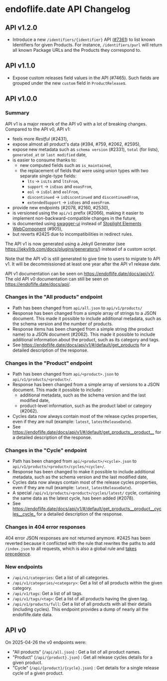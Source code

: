 # endoflife.date API Changelog

## API v1.2.0

- Introduce a new `/identifiers/{identifier}` API ([#7361](https://github.com/endoflife-date/endoflife.date/pull/7361))
  to list known Identifiers for given Products. For instance, `/identifiers/purl` will return all known Package URLs
  and the Products they correspond to.

## API v1.1.0

- Expose custom releases field values in the API (#7465). Such fields are grouped under the new `custom`
  field in `ProductRelease`s.

## API v1.0.0

### Summary

API v1 is a major rework of the API v0 with a lot of breaking changes. Compared to the API v0, API
v1:

- feels more _Restful_ (#2431),
- expose almost all product's data (#394, #759, #2062, #2595),
- expose new metadata such as `schema version` (#2331), `total` (for lists), `generated_at` or
  `last modified` date,
- is easier to consume thanks to:
  - new computed fields such as `is_maintained`,
  - the replacement of fields that were using union types with two separate single-type fields:
    - `lts` -> `isLts` and `ltsFrom`,
    - `support` -> `isEoas` and `eoasFrom`,
    - `eol` -> `isEol` and `eolFrom`,
    - `discontinued` -> `isDiscontinued` and `discontinuedFrom`,
    - `extendedSupport` -> `isEoes` and `eoesFrom`.
- provide new endpoints (#2078, #2160, #2530),
- is versioned using the `api/v1` prefix (#2066), making it easier to implement
  non-backward-compatible changes in the future,
- is documented using [swagger-ui](https://github.com/swagger-api/swagger-ui) instead of [Stoplight Elements
  WebComponent](https://github.com/stoplightio/elements/blob/main/docs/getting-started/elements/html.md) (#905),
- but reverts #2425 due to incompatibilities in redirect rules.

The API v1 is now generated using a Jekyll Generator (see <https://jekyllrb.com/docs/plugins/generators/>)
instead of a custom script.

Note that the API v0 is still generated to give time to users to migrate to API v1. It will be
decommissioned at least one year after the API v1 release date.

API v1 documentation can be seen on <https://endoflife.date/docs/api/v1/>.
The old API v0 documentation can still be seen on <https://endoflife.date/docs/api/>.

### Changes in the "All products" endpoint

- Path has been changed from `api/all.json` to `api/v1/products/`
- Response has been changed from a simple array of strings to a JSON document.
  This made it possible to include additional metadata, such as the schema version and the number of
  products.
- Response items has been changed from a simple string (the product name) to a JSON document (#2062).
  This made it possible to include additional information about the product, such as its category
  and tags.
- See <https://endoflife.date/docs/api/v1/#/default/get_products> for a detailed description of the
  response.

### Changes in the "Product" endpoint

- Path has been changed from `api/<product>.json` to `api/v1/products/<product>/`.
- Response has been changed from a simple array of versions to a JSON document.
  This made it possible to include :
  - additional metadata, such as the schema version and the last modified date,
  - product-level information, such as the product label or category (#2062).
- Cycles data now always contain most of the release cycles properties, even if they are null
  (example: `latest`, `latestReleaseDate`).
- See <https://endoflife.date/docs/api/v1/#/default/get_products__product__> for a detailed
  description of the response.

### Changes in the "Cycle" endpoint

- Path has been changed from `api/<product>/<cycle>.json` to `api/v1/products/<product>/cycles/<cycle>/`.
- Response has been changed to make it possible to include additional metadata, such as the schema
  version and the last modified date,
- Cycles data now always contain most of the release cycles properties, even if they are null
  (example: `latest`, `latestReleaseDate`).
- A special `/api/v1/products/<product>/cycles/latest/` cycle, containing the same data as the
  latest cycle, has been added (#2078).
- See <https://endoflife.date/docs/api/v1/#/default/get_products__product__cycles__cycle_> for a
  detailed description of the response.

### Changes in 404 error responses

404 error JSON responses are not returned anymore. #2425 has been reverted because it conflicted
with the rule that rewrites the paths to add `/index.json` to all requests, which is also a global
rule and [takes precedence](https://docs.netlify.com/routing/redirects/#rule-processing-order).

### New endpoints

- `/api/v1/categories`: Get a list of all categories.
- `/api/v1/categories/<category>`: Get a list of all products within the given category.
- `/api/v1/tags`: Get a list of all tags.
- `/api/v1/tags/<tag>`: Get a list of all products having the given tag.
- `/api/v1/products/full`: Get a list of all products with all their details (including cycles).
  This endpoint provides a dump of nearly all the endoflife.date data.

## API v0

On 2025-04-26 the v0 endpoints were:

- "All products" (`/api/all.json`) : Get a list of all product names.
- "Product" (`/api/{product}.json`) : Get all release cycles details for a given product.
- "Cycle" (`/api/{product}/{cycle}.json`) : Get details for a single release cycle of a given product.
